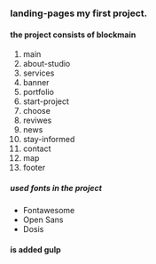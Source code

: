  ### landing-pages my first project.

#### the project consists of blockmain

  1. main
  2.  about-studio
  3. services
  4. banner
  5. portfolio
  6. start-project
  7.   choose
  8. reviwes
  9.  news
 10. stay-informed
 11. contact
 12.   map
 13.  footer


##### used fonts in the project
- Fontawesome
- Open Sans
- Dosis

#### is added gulp
